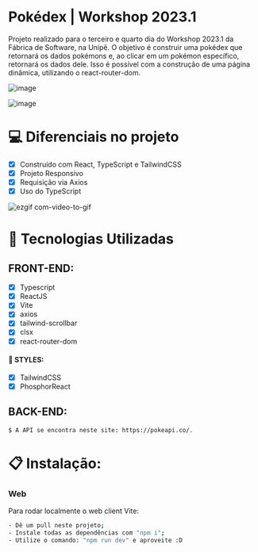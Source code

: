 # Pokédex | Workshop 2023.1

Projeto realizado para o terceiro e quarto dia do Workshop 2023.1 da Fábrica de Software, na Unipê. O objetivo é construir uma pokédex que retornará os dados  pokémons e, ao clicar em um pokémon específico, retornará os dados dele. Isso é possível com a construção de uma página dinâmica, utilizando o react-router-dom.

![image](https://user-images.githubusercontent.com/104099580/226214569-f9e280d1-9869-41d6-9eef-fa8c95972c04.png)

![image](https://user-images.githubusercontent.com/104099580/226214590-086ccde4-7ea4-4be9-8c2d-73ae97547a49.png)

# 💻 Diferenciais no projeto

- [x] Construído com React, TypeScript e TailwindCSS
- [x] Projeto Responsivo
- [x] Requisição via Axios
- [x] Uso do TypeScript

![ezgif com-video-to-gif](https://user-images.githubusercontent.com/104099580/226214838-9f4b7bc3-1477-418d-bb9d-abae15aa7977.gif)

# 🚀 Tecnologias Utilizadas

  ## FRONT-END:
   - [x] Typescript
   - [x] ReactJS
   - [x] Vite
   - [x] axios
   - [x] tailwind-scrollbar
   - [x] clsx
   - [x] react-router-dom

  #### 🎨 STYLES:
   - [x] TailwindCSS
   - [x] PhosphorReact
 
  ## BACK-END:
   ```sh
   $ A API se encontra neste site: https://pokeapi.co/.
   ```

# 📋 Instalação:

### Web

Para rodar localmente o web client Vite:
```sh
- Dê um pull neste projeto;
- Instale todas as dependências com "npm i";
- Utilize o comando: "npm run dev" e aproveite :D
```
